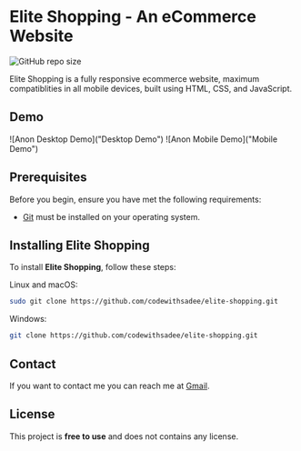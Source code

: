 # Elite Shopping - An eCommerce Website

![GitHub repo size](https://img.shields.io/github/repo-size/codewithsadee/anon-ecommerce-website)


Elite Shopping is a fully responsive ecommerce website, maximum compatiblities in all mobile devices, built using HTML, CSS, and JavaScript.

## Demo

![Anon Desktop Demo]("Desktop Demo")
![Anon Mobile Demo]("Mobile Demo")

## Prerequisites

Before you begin, ensure you have met the following requirements:

* [Git](https://git-scm.com/downloads "Download Git") must be installed on your operating system.

## Installing Elite Shopping

To install **Elite Shopping**, follow these steps:

Linux and macOS:

```bash
sudo git clone https://github.com/codewithsadee/elite-shopping.git
```

Windows:

```bash
git clone https://github.com/codewithsadee/elite-shopping.git
```

## Contact

If you want to contact me you can reach me at [Gmail](duraikesavan007@gmail.com).

## License

This project is **free to use** and does not contains any license.
